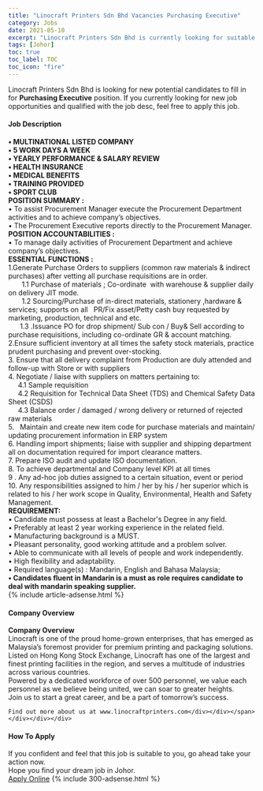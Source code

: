```yaml
---
title: "Linocraft Printers Sdn Bhd Vacancies Purchasing Executive" 
category: Jobs 
date: 2021-05-10 
excerpt: "Linocraft Printers Sdn Bhd is currently looking for suitable person to fill in the Purchasing Executive which based in Johor" 
tags: [Johor] 
toc: true 
toc_label: TOC 
toc_icon: "fire" 
--- 
```


<p>Linocraft Printers Sdn Bhd is looking for new potential candidates to fill in for <b>Purchasing Executive</b> position. If you currently looking for new job opportunities and qualified with the job desc, feel free to apply this job.
</p><div><div><h4>Job Description</h4></div><div><div><span><div><div><strong>&#8226; MULTINATIONAL LISTED COMPANY</strong></div><div><strong>&#8226; 5 WORK DAYS A WEEK</strong></div><div><strong>&#8226; YEARLY PERFORMANCE &amp; SALARY REVIEW</strong></div><div><strong>&#8226; HEALTH INSURANCE</strong></div><div><strong>&#8226; MEDICAL BENEFITS<br>&#8226; TRAINING PROVIDED<br>&#8226; SPORT CLUB</strong></div><div><div><strong>POSITION SUMMARY :</strong></div><div>&#8226; To assist Procurement Manager execute the Procurement Department activities and to achieve company&#8217;s objectives.</div><div>&#8226; The Procurement Executive reports directly to the Procurement Manager.</div><div><strong>POSITION ACCOUNTABILITIES :</strong><br>&#8226; To manage daily activities of Procurement Department and achieve company&#8217;s objectives.</div><div><strong>ESSENTIAL FUNCTIONS :</strong><br>1.Generate Purchase Orders to suppliers (common raw materials &amp; indirect purchases) after vetting all purchase requisitions are in order.<br>&#160;&#160;&#160;&#160;&#160;&#160; 1.1 Purchase of materials ; Co-ordinate&#160; with warehouse &amp; supplier daily on delivery JIT mode.<br>&#160;&#160;&#160;&#160;&#160;&#160; 1.2 Sourcing/Purchase of in-direct materials, stationery ,hardware &amp; services; supports on all&#160;&#160; PR/Fix asset/Petty cash buy requested by marketing, production, technical and etc.</div>&#160;&#160;&#160;&#160;&#160; 1.3 .Issuance PO for drop shipment/ Sub con / Buy&amp; Sell according to purchase requisitions, including co-ordinate GR &amp; account matching.<div>2.Ensure sufficient inventory at all times the safety stock materials, practice prudent purchasing and prevent over-stocking.</div>3. Ensure that all delivery complaint from Production are duly attended and follow-up with Store or with suppliers<div>4. Negotiate / liaise with suppliers on matters pertaining to:<br>&#160;&#160;&#160;&#160; 4.1 Sample requisition<br>&#160;&#160;&#160;&#160; 4.2 Requisition for Technical Data Sheet (TDS) and Chemical Safety Data Sheet (CSDS)<br>&#160;&#160;&#160;&#160; 4.3 Balance order / damaged / wrong delivery or returned of rejected raw materials</div>5.&#160;&#160; Maintain and create new item code for purchase materials and maintain/ updating procurement information in ERP system<div>6. Handling import shipments; liaise with supplier and shipping department all on documentation required for import clearance matters.</div>7. Prepare ISO audit and update ISO documentation.<div>8. To achieve departmental and Company level KPI at all times</div>9 . Any ad-hoc job duties assigned to a certain situation, event or period<div>10. Any responsibilities assigned to him / her by his / her superior which is related to his / her work scope in Quality, Environmental, Health and Safety Management.</div><div><strong>REQUIREMENT:</strong></div><div>&#8226; Candidate must possess at least a Bachelor's Degree in any field.<br>&#8226; Preferably at least 2 year working experience in the related field.<br>&#8226; Manufacturing background is a MUST.<br>&#8226; Pleasant personality, good working attitude and a problem solver.<br>&#8226; Able to communicate with all levels of people and work independently.<br>&#8226; High flexibility and adaptability.<br>&#8226; Required language(s) : Mandarin, English and Bahasa Malaysia;<br><strong>&#8226; Candidates fluent in Mandarin is a must as role requires candidate to deal with mandarin speaking supplier.</strong></div></div></div></span></div></div></div> 
{% include article-adsense.html %} 
<div><div><h4>Company Overview</h4></div><div><div><span><div><div>
<strong>Company Overview</strong></div>
<div>
<div>
		Linocraft is one of the proud home-grown enterprises, that has emerged as Malaysia&#8217;s foremost provider for premium printing and packaging solutions.</div>
<div>
		Listed on Hong Kong Stock Exchange, Linocraft has one of the largest and finest printing facilities in the region, and serves a multitude of industries across various countries.</div>
<div>
		Powered by a dedicated workforce of over 500 personnel, we value each personnel as we believe being united, we can soar to greater heights.</div>
<div>
		Join us to start a great career, and be a part of tomorrow&#8217;s success.</div>
	
	Find out more about us at www.linocraftprinters.com</div></div></span></div></div></div> 
#### How To Apply 
If you confident and feel that this job is suitable to you, go ahead take your action now. <br/> 
Hope you find your dream job in Johor. <br/> 
<a href="https://www.jobstreet.com.my/en/job/purchasing-executive-4561504?jobId=jobstreet-my-job-4561504&" class="btn btn--info" target="_blank" rel="nofollow noopenner">Apply Online</a> 
{% include 300-adsense.html %} 